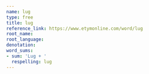 ```yaml
---
name: lug
type: free
title: lug
reference_link: https://www.etymonline.com/word/lug
root_name: 
root_language: 
denotation: 
word_sums:
- sum: 'Lug + '
  respelling: lug
---
```

